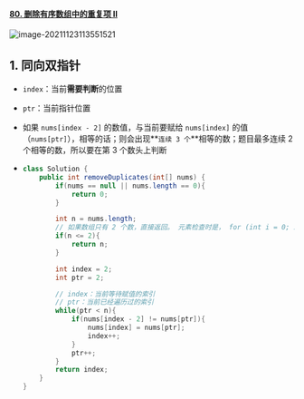 #### [80. 删除有序数组中的重复项 II](https://leetcode-cn.com/problems/remove-duplicates-from-sorted-array-ii/)

![image-20211123113551521](https://raw.githubusercontent.com/TWDH/Leetcode-From-Zero/pictures/img/image-20211123113551521.png)

## 1. 同向双指针

- `index`：当前**需要判断**的位置
  
- `ptr`：当前指针位置
  
- 如果 `nums[index - 2]` 的数值，与当前要赋给 `nums[index]` 的值（`nums[ptr]`），相等的话；则会出现**`连续 3 个`**相等的数；题目最多连续 2 个相等的数，所以要在第 3 个数头上判断
  
- ```java
  class Solution {
      public int removeDuplicates(int[] nums) {
          if(nums == null || nums.length == 0){
              return 0;
          }
  
          int n = nums.length;
          // 如果数组只有 2 个数，直接返回。 元素检查时是， for (int i = 0; i < len; i++)
          if(n <= 2){
              return n;
          }
  
          int index = 2;
          int ptr = 2;
  
          // index：当前等待赋值的索引
          // ptr：当前已经遍历过的索引
          while(ptr < n){
              if(nums[index - 2] != nums[ptr]){
                  nums[index] = nums[ptr];
                  index++;
              }
              ptr++;
          }
          return index;
      }
  }
  ```

